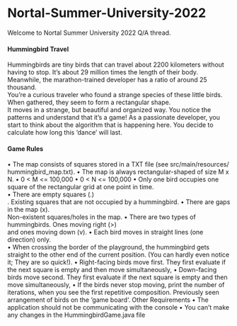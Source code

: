 # Nortal-Summer-University-2022

Welcome to Nortal Summer University 2022 Q/A thread. <BR> 
  
<h4>Hummingbird Travel</H4>
Hummingbirds are tiny birds that can travel about 2200 kilometers without having to stop. It’s about 29 million
times the length of their body.<br> Meanwhile, the marathon-trained developer has a ratio of around 25 thousand.<br>
You’re a curious traveler who found a strange species of these little birds. When gathered, they seem to form
a rectangular shape.<br> It moves in a strange, but beautiful and organized way. You notice the patterns and
understand that it’s a game! As a passionate developer, you start to think about the algorithm that is happening
here. You decide to calculate how long this ‘dance’ will last.<br>
<h4>Game Rules</h4>
• The map consists of squares stored in a TXT file (see src/main/resources/ hummingbird_map.txt).
• The map is always rectangular-shaped of size M x N.
• 0 < M <= 100,000
• 0 < N <= 100,000
• Only one bird occupies one square of the rectangular grid at one point in time.<br>
• There are empty squares (.) <br>. Existing squares that are not occupied by a hummingbird.
• There are gaps in the map (x).<br> Non-existent squares/holes in the map.
• There are two types of hummingbirds. Ones moving right (>)<br> and ones moving down (v).
• Each bird moves in straight lines (one direction) only.<br>
• When crossing the border of the playground, the hummingbird gets straight to the other end of the
current position. (You can hardly even notice it; They are so quick!).
• Right-facing birds move first. They first evaluate if the next square is empty and then move
simultaneously,
• Down-facing birds move second. They first evaluate if the next square is empty and then move
simultaneously,
• If the birds never stop moving, print the number of iterations, when you see the first repetitive
composition. Previously seen arrangement of birds on the ‘game board‘.
Other Requirements
• The application should not be communicating with the console
• You can’t make any changes in the HummingbirdGame.java file
  
